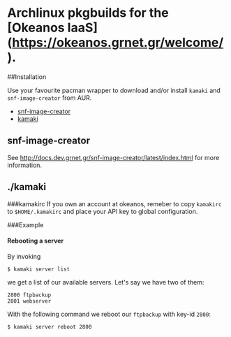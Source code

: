 # Archlinux pkgbuilds for the [Okeanos IaaS] (https://okeanos.grnet.gr/welcome/).

##Installation

Use your favourite pacman wrapper to download and/or install `kamaki`
and `snf-image-creator` from AUR.

- [snf-image-creator](https://aur.archlinux.org/packages/snf-image-creator/)
- [kamaki](https://aur.archlinux.org/packages/kamaki)


## snf-image-creator

See http://docs.dev.grnet.gr/snf-image-creator/latest/index.html for more
information.

## ./kamaki

###kamakirc
If you own an account at okeanos, remeber to copy `kamakirc` to `$HOME/.kamakirc`
and place your API key to global configuration.

###Example
#### Rebooting a server
By invoking 

    $ kamaki server list

we get a list of our available servers. Let's say we have two of them:

    2800 ftpbackup
    2801 webserver

With the following command we reboot our `ftpbackup` with key-id `2800`:

    $ kamaki server reboot 2800

